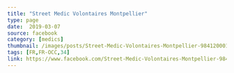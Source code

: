 ```yaml
---
title: "Street Medic Volontaires Montpellier"
type: page
date:  2019-03-07
source: facebook
category: [medics]
thumbnail: /images/posts/Street-Medic-Volontaires-Montpellier-984120001793110.jpg
tags: [FR,FR-OCC,34]
link: https://www.facebook.com/Street-Medic-Volontaires-Montpellier-984120001793110/
---
```

